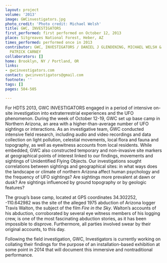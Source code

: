 ```yaml
---
layout: project
volume: '2013'
image: GWCinvestigators.jpg
photo_credit: 'Photo credit: Michael Welsh'
title: GWC, INVESTIGATORS
first_performed: first performed on October 12, 2013
place: Sitgreaves National Forest, Heber, AZ
times_performed: performed once in 2013
contributor: GWC, INVESTIGATORS / DANIEL J GLENDENING, MICHAEL WELSH & SEAN JOSEPH
  PATRICK CARNEY
collaborators: []
home: Brooklyn, NY / Portland, OR
links:
- gwcinvestigators.com
contact: gwcinvestigators@gmail.com
footnote: ''
tags: []
pages: 504-505

---
```


For HDTS 2013, GWC INVESTIGATORS engaged in a period of intensive on-site investigation into extraterrestrial experiences and the UFO phenomenon. During the week of October 12-19, GWC set up base camp in Northern Arizona, an area with a higher-than-average number of UFO sightings or interactions. As an investigative team, GWC conducted intensive field research, including audio and video recordings and data collection on light pollution, celestial movements, local flora and fauna and topography, as well as eyewitness accounts from local residents. While embedded, GWC also constructed temporary and non-invasive site markers at geographical points of interest linked to our findings, movements and sightings of Unidentified Flying Objects. Our investigations sought correlations between sightings and geographical sites: in what ways does the landscape or climate of northern Arizona affect human psychology and the frequency of UFO sightings? Are sightings more prevalent at dawn or dusk? Are sightings influenced by ground topography or by geologic features?

The group’s base camp, located at GPS coordinates 34.302252, -110.642982 was the site of the alleged 1975 abduction of Arizona logger Travis Walton, the subject of the film _Fire in the Sky_. Walton’s accounts of his abduction, corroborated by several eye witness members of his logging crew, is one of the most fascinating abduction stories, as it has been impossible to disprove. Furthermore, all parties involved  swear by their original accounts, to this day.

Following the field investigation, GWC, Investigators is currently working on collating their findings for the purpose of an installation-based exhibition at some point in 2014 that will document this immersive and nontraditional performance.
